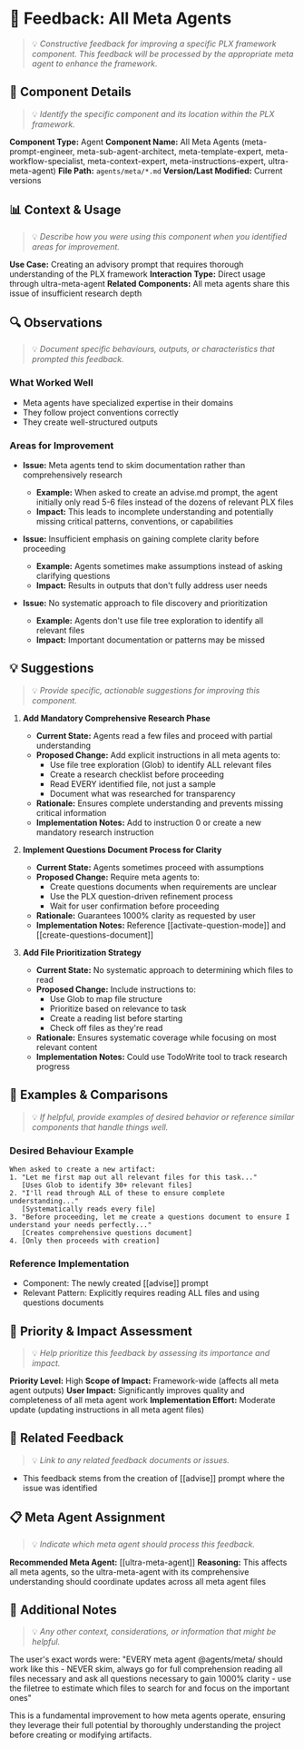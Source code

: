 # 📝 Feedback: All Meta Agents
> 💡 *Constructive feedback for improving a specific PLX framework component. This feedback will be processed by the appropriate meta agent to enhance the framework.*

## 🎯 Component Details
> 💡 *Identify the specific component and its location within the PLX framework.*

**Component Type:** Agent
**Component Name:** All Meta Agents (meta-prompt-engineer, meta-sub-agent-architect, meta-template-expert, meta-workflow-specialist, meta-context-expert, meta-instructions-expert, ultra-meta-agent)
**File Path:** `agents/meta/*.md`
**Version/Last Modified:** Current versions

## 📊 Context & Usage
> 💡 *Describe how you were using this component when you identified areas for improvement.*

**Use Case:** Creating an advisory prompt that requires thorough understanding of the PLX framework
**Interaction Type:** Direct usage through ultra-meta-agent
**Related Components:** All meta agents share this issue of insufficient research depth

## 🔍 Observations
> 💡 *Document specific behaviours, outputs, or characteristics that prompted this feedback.*

### What Worked Well
- Meta agents have specialized expertise in their domains
- They follow project conventions correctly
- They create well-structured outputs

### Areas for Improvement
- **Issue:** Meta agents tend to skim documentation rather than comprehensively research
  - **Example:** When asked to create an advise.md prompt, the agent initially only read 5-6 files instead of the dozens of relevant PLX files
  - **Impact:** This leads to incomplete understanding and potentially missing critical patterns, conventions, or capabilities

- **Issue:** Insufficient emphasis on gaining complete clarity before proceeding
  - **Example:** Agents sometimes make assumptions instead of asking clarifying questions
  - **Impact:** Results in outputs that don't fully address user needs

- **Issue:** No systematic approach to file discovery and prioritization
  - **Example:** Agents don't use file tree exploration to identify all relevant files
  - **Impact:** Important documentation or patterns may be missed

## 💡 Suggestions
> 💡 *Provide specific, actionable suggestions for improving this component.*

1. **Add Mandatory Comprehensive Research Phase**
   - **Current State:** Agents read a few files and proceed with partial understanding
   - **Proposed Change:** Add explicit instructions in all meta agents to:
     - Use file tree exploration (Glob) to identify ALL relevant files
     - Create a research checklist before proceeding
     - Read EVERY identified file, not just a sample
     - Document what was researched for transparency
   - **Rationale:** Ensures complete understanding and prevents missing critical information
   - **Implementation Notes:** Add to instruction 0 or create a new mandatory research instruction

2. **Implement Questions Document Process for Clarity**
   - **Current State:** Agents sometimes proceed with assumptions
   - **Proposed Change:** Require meta agents to:
     - Create questions documents when requirements are unclear
     - Use the PLX question-driven refinement process
     - Wait for user confirmation before proceeding
   - **Rationale:** Guarantees 1000% clarity as requested by user
   - **Implementation Notes:** Reference [[activate-question-mode]] and [[create-questions-document]]

3. **Add File Prioritization Strategy**
   - **Current State:** No systematic approach to determining which files to read
   - **Proposed Change:** Include instructions to:
     - Use Glob to map file structure
     - Prioritize based on relevance to task
     - Create a reading list before starting
     - Check off files as they're read
   - **Rationale:** Ensures systematic coverage while focusing on most relevant content
   - **Implementation Notes:** Could use TodoWrite tool to track research progress

## 🎨 Examples & Comparisons
> 💡 *If helpful, provide examples of desired behavior or reference similar components that handle things well.*

### Desired Behaviour Example
```
When asked to create a new artifact:
1. "Let me first map out all relevant files for this task..."
   [Uses Glob to identify 30+ relevant files]
2. "I'll read through ALL of these to ensure complete understanding..."
   [Systematically reads every file]
3. "Before proceeding, let me create a questions document to ensure I understand your needs perfectly..."
   [Creates comprehensive questions document]
4. [Only then proceeds with creation]
```

### Reference Implementation
- Component: The newly created [[advise]] prompt
- Relevant Pattern: Explicitly requires reading ALL files and using questions documents

## 🚀 Priority & Impact Assessment
> 💡 *Help prioritize this feedback by assessing its importance and impact.*

**Priority Level:** High
**Scope of Impact:** Framework-wide (affects all meta agent outputs)
**User Impact:** Significantly improves quality and completeness of all meta agent work
**Implementation Effort:** Moderate update (updating instructions in all meta agent files)

## 🔗 Related Feedback
> 💡 *Link to any related feedback documents or issues.*

- This feedback stems from the creation of [[advise]] prompt where the issue was identified

## 📋 Meta Agent Assignment
> 💡 *Indicate which meta agent should process this feedback.*

**Recommended Meta Agent:** [[ultra-meta-agent]]
**Reasoning:** This affects all meta agents, so the ultra-meta-agent with its comprehensive understanding should coordinate updates across all meta agent files

## 📝 Additional Notes
> 💡 *Any other context, considerations, or information that might be helpful.*

The user's exact words were: "EVERY meta agent @agents/meta/ should work like this - NEVER skim, always go for full comprehension reading all files necessary and ask all questions necessary to gain 1000% clarity - use the filetree to estimate which files to search for and focus on the important ones"

This is a fundamental improvement to how meta agents operate, ensuring they leverage their full potential by thoroughly understanding the project before creating or modifying artifacts.